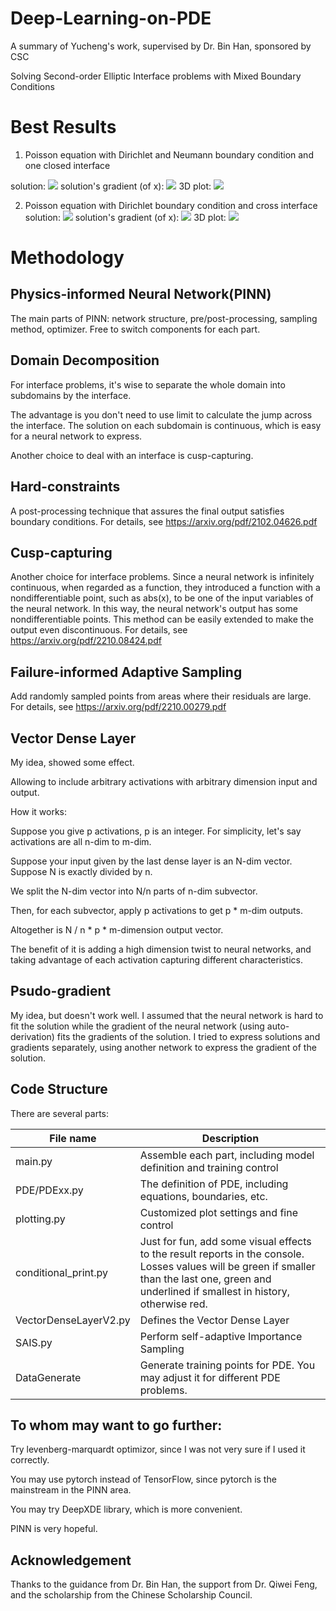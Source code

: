 # Deep-Learning-on-PDE
A summary of Yucheng's work, supervised by Dr. Bin Han, sponsored by CSC 

Solving Second-order Elliptic Interface problems with Mixed Boundary Conditions

# Best Results
1. Poisson equation with Dirichlet and Neumann boundary condition and one closed interface

solution:
![](https://github.com/1417573837/Deep-Learning-on-PDE/blob/main/Best%20Results/3_1%20VDL%20v5.5/U2D%20400.jpg)
solution's gradient (of x):
![](https://github.com/1417573837/Deep-Learning-on-PDE/blob/main/Best%20Results/3_1%20VDL%20v5.5/Ux2D%20400.jpg)
3D plot:
![](https://github.com/1417573837/Deep-Learning-on-PDE/blob/main/Best%20Results/3_1%20VDL%20v5.5/U3DPred200.jpg)

2. Poisson equation with Dirichlet boundary condition and cross interface
solution:
![](https://github.com/1417573837/Deep-Learning-on-PDE/blob/main/Best%20Results/CrossE5Simplified%20VDLV2%20SAIS%20v2.3/U2D%20200.jpg)
solution's gradient (of x):
![](https://github.com/1417573837/Deep-Learning-on-PDE/blob/main/Best%20Results/CrossE5Simplified%20VDLV2%20v3.4/Ux2D%200.jpg)
3D plot:
![](https://github.com/1417573837/Deep-Learning-on-PDE/blob/main/Best%20Results/CrossE5Simplified%20VDLV2%20v3.4/U3DPred0.jpg)


# Methodology
## Physics-informed Neural Network(PINN)
The main parts of PINN: network structure, pre/post-processing, sampling method, optimizer. Free to switch components for each part.

## Domain Decomposition
For interface problems, it's wise to separate the whole domain into subdomains by the interface. 

The advantage is you don't need to use limit to calculate the jump across the interface. The solution on each subdomain is continuous, which is easy for a neural network to express.

Another choice to deal with an interface is cusp-capturing.


## Hard-constraints
A post-processing technique that assures the final output satisfies boundary conditions.
For details, see https://arxiv.org/pdf/2102.04626.pdf

## Cusp-capturing
Another choice for interface problems. Since a neural network is infinitely continuous, when regarded as a function, they introduced a function with a nondifferentiable point, such as abs(x), to be one of the input variables of the neural network. In this way, the neural network's output has some nondifferentiable points. This method can be easily extended to make the output even discontinuous.
For details, see https://arxiv.org/pdf/2210.08424.pdf

## Failure-informed Adaptive Sampling
Add randomly sampled points from areas where their residuals are large.
For details, see https://arxiv.org/pdf/2210.00279.pdf

## Vector Dense Layer
My idea, showed some effect. 

Allowing to include arbitrary activations with arbitrary dimension input and output. 

How it works:

Suppose you give p activations, p is an integer. For simplicity, let's say activations are all n-dim to m-dim.

Suppose your input given by the last dense layer is an N-dim vector. Suppose N is exactly divided by n.

We split the N-dim vector into N/n parts of n-dim subvector.

Then, for each subvector, apply p activations to get p * m-dim outputs.

Altogether is N / n * p * m-dimension output vector.

The benefit of it is adding a high dimension twist to neural networks, and taking advantage of each activation capturing different characteristics.

## Psudo-gradient
My idea, but doesn't work well. I assumed that the neural network is hard to fit the solution while the gradient of the neural network (using auto-derivation) fits the gradients of the solution. I tried to express solutions and gradients separately, using another network to express the gradient of the solution.

## Code Structure
There are several parts:



|File name | Description|
|---|---|
|main.py | Assemble each part, including model definition and training control|
|PDE/PDExx.py| The definition of PDE, including equations, boundaries, etc.|
|plotting.py| Customized plot settings and fine control|
|conditional_print.py| Just for fun, add some visual effects to the result reports in the console. Losses values will be green if smaller than the last one, green and underlined if smallest in history, otherwise red.|
|VectorDenseLayerV2.py| Defines the Vector Dense Layer|
|SAIS.py|Perform self-adaptive Importance Sampling|
|DataGenerate| Generate training points for PDE. You may adjust it for different PDE problems.|

## To whom may want to go further:
Try levenberg-marquardt optimizor, since I was not very sure if I used it correctly.

You may use pytorch instead of TensorFlow, since pytorch is the mainstream in the PINN area.

You may try DeepXDE library, which is more convenient.

PINN is very hopeful.

## Acknowledgement
Thanks to the guidance from Dr. Bin Han, the support from Dr. Qiwei Feng, and the scholarship from the Chinese Scholarship Council.



